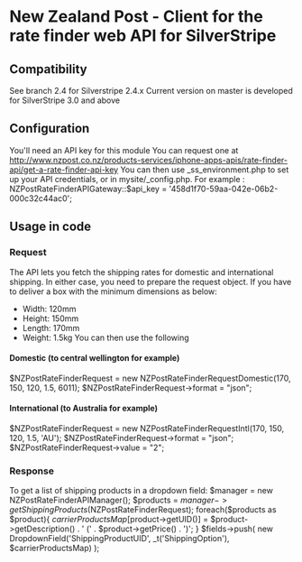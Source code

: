 # New Zealand Post - Client for the rate finder web API for SilverStripe

## Compatibility
See branch 2.4 for Silverstripe 2.4.x 
Current version on master is developed for SilverStripe 3.0 and above

## Configuration
You'll need an API key for this module
You can request one at http://www.nzpost.co.nz/products-services/iphone-apps-apis/rate-finder-api/get-a-rate-finder-api-key
You can then use _ss_environment.php to set up your API credentials, or in mysite/_config.php. For example :
NZPostRateFinderAPIGateway::$api_key = '458d1f70-59aa-042e-06b2-000c32c44ac0';

## Usage in code
### Request
The API lets you fetch the shipping rates for domestic and international shipping.
In either case, you need to prepare the request object.
If you have to deliver a box with the minimum dimensions as below:
- Width: 120mm
- Height: 150mm
- Length: 170mm
- Weight: 1.5kg
You can then use the following
#### Domestic (to central wellington for example)
$NZPostRateFinderRequest = new NZPostRateFinderRequestDomestic(170, 150, 120, 1.5, 6011);
$NZPostRateFinderRequest->format = "json";

#### International (to Australia for example)
$NZPostRateFinderRequest = new NZPostRateFinderRequestIntl(170, 150, 120, 1.5, 'AU');
$NZPostRateFinderRequest->format = "json";
$NZPostRateFinderRequest->value = "2";

### Response
To get a list of shipping products in a dropdown field:
$manager = new NZPostRateFinderAPIManager();
$products = $manager->getShippingProducts($NZPostRateFinderRequest);
foreach($products as $product){
	$carrierProductsMap[$product->getUID()] = $product->getDescription() . ' (' . $product->getPrice() . ')';
}
$fields->push(
	new DropdownField('ShippingProductUID', _t('ShippingOption'), $carrierProductsMap)
);